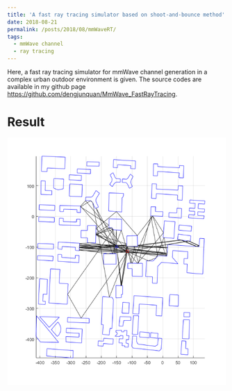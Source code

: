 ```yaml
---
title: 'A fast ray tracing simulator based on shoot-and-bounce method'
date: 2018-08-21
permalink: /posts/2018/08/mmWaveRT/
tags:
  - mmWave channel
  - ray tracing
---
```


Here, a fast ray tracing simulator for mmWave channel generation in a complex urban outdoor
environment is given. The source codes are available in my github page https://github.com/dengjunquan/MmWave_FastRayTracing.

Result
======
<img src='/images/blogimgs/RTresult.bmp'>

